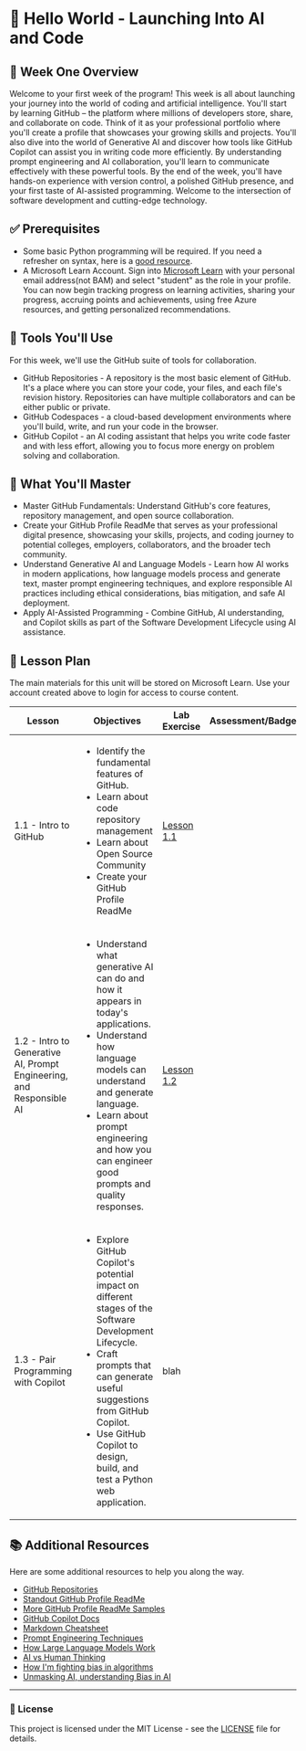 # :rocket: Hello World - Launching Into AI and Code

## :notebook_with_decorative_cover: Week One Overview
Welcome to your first week of the program! This week is all about launching your journey into the world of coding and artificial intelligence.  You'll start by learning GitHub – the platform where millions of developers store, share, and collaborate on code. Think of it as your professional portfolio where you'll create a profile that showcases your growing skills and projects. You'll also dive into the world of Generative AI and discover how tools like GitHub Copilot can assist you in writing code more efficiently. By understanding prompt engineering and AI collaboration, you'll learn to communicate effectively with these powerful tools. By the end of the week, you'll have hands-on experience with version control, a polished GitHub presence, and your first taste of AI-assisted programming. Welcome to the intersection of software development and cutting-edge technology.

## :white_check_mark: Prerequisites
- Some basic Python programming will be required.  If you need a refresher on syntax, here is a [good resource](https://www.w3schools.com/python/python_getstarted.asp).
- A Microsoft Learn Account.  Sign into [Microsoft Learn](https://aka.ms/learn) with your personal email address(not BAM) and select "student" as the role in your profile. You can now begin tracking progress on learning activities, sharing your progress, accruing points and achievements, using free Azure resources, and getting personalized recommendations.

## :toolbox: Tools You'll Use
For this week, we'll use the GitHub suite of tools for collaboration.
- GitHub Repositories - A repository is the most basic element of GitHub. It's a place where you can store your code, your files, and each file's revision history. Repositories can have multiple collaborators and can be either public or private.
- GitHub Codespaces - a cloud-based development environments where you'll build, write, and run your code in the browser.
- GitHub Copilot - an AI coding assistant that helps you write code faster and with less effort, allowing you to focus more energy on problem solving and collaboration.

## :dart: What You'll Master
- Master GitHub Fundamentals: Understand GitHub's core features, repository management, and open source collaboration.
- Create your GitHub Profile ReadMe that serves as your professional digital presence, showcasing your skills, projects, and coding journey to potential colleges, employers, collaborators, and the broader tech community. 
- Understand Generative AI and Language Models - Learn how AI works in modern applications, how language models process and generate text, master prompt engineering techniques, and explore responsible AI practices including ethical considerations, bias mitigation, and safe AI deployment.
- Apply AI-Assisted Programming - Combine GitHub, AI understanding, and Copilot skills as part of the Software Development Lifecycle using AI assistance.


## :pushpin:  Lesson Plan
The main materials for this unit will be stored on Microsoft Learn.  Use your account created above to login for access to course content.

|Lesson |Objectives | Lab Exercise | Assessment/Badges
| ----------- | ----------- | ----------- | ----------- |
| 1.1 - Intro to GitHub |<ul><li>Identify the fundamental features of GitHub.</li><li>Learn about code repository management</li><li>Learn about Open Source Community</li><li>Create your GitHub Profile ReadMe</li></ul> | [Lesson 1.1](/lesson-1.1/README.md) | 
| 1.2 - Intro to Generative AI, Prompt Engineering, and Responsible AI |<ul><li>Understand what generative AI can do and how it appears in today's applications.</li><li>Understand how language models can understand and generate language.</li><li>Learn about prompt engineering and how you can engineer good prompts and quality responses.</li></ul> | [Lesson 1.2](/lesson-1.2/README.md) | 
| 1.3 - Pair Programming with Copilot |<ul><li>Explore GitHub Copilot's potential impact on different stages of the Software Development Lifecycle.</li><li>Craft prompts that can generate useful suggestions from GitHub Copilot.</li><li>Use GitHub Copilot to design, build, and test a Python web application.</li></ul> | blah | 



## :books: Additional Resources
Here are some additional resources to help you along the way.

- [GitHub Repositories](https://docs.github.com/en/repositories)
- [Standout GitHub Profile ReadMe](https://dev.to/github/10-standout-github-profile-readmes-h2o)
- [More GitHub Profile ReadMe Samples](https://github.com/abhisheknaiidu/awesome-github-profile-readme)
- [GitHub Copilot Docs](https://docs.github.com/en/copilot)
- [Markdown Cheatsheet](https://docs.github.com/en/get-started/writing-on-github/getting-started-with-writing-and-formatting-on-github/basic-writing-and-formatting-syntax)
- [Prompt Engineering Techniques](https://learn.microsoft.com/en-us/azure/ai-services/openai/concepts/prompt-engineering?tabs=chat)
- [How Large Language Models Work](https://www.youtube.com/watch?v=5sLYAQS9sWQ&t=20s)
- [AI vs Human Thinking](https://www.youtube.com/watch?v=-ovM0daP6bw)
- [How I'm fighting bias in algorithms ](https://www.youtube.com/watch?v=UG_X_7g63rY)
- [Unmasking AI, understanding Bias in AI](https://www.youtube.com/watch?v=fliz8zjw1ZU)
---

### 📄 License

This project is licensed under the MIT License - see the [LICENSE](LICENSE) file for details.


